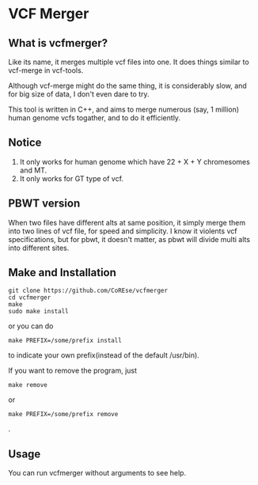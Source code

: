# VCF Merger
## What is vcfmerger?
Like its name, it merges multiple vcf files into one. It does things similar to vcf-merge in vcf-tools.

Although vcf-merge might do the same thing, it is considerably slow, and for big size of data, I don't even dare to try.

This tool is written in C++, and aims to merge numerous (say, 1 million) human genome vcfs togather, and to do it efficiently.

## Notice
1. It only works for human genome which have 22 + X + Y chromesomes and MT.
2. It only works for GT type of vcf.

## PBWT version
When two files have different alts at same position, it simply merge them into two lines of vcf file, for speed and simplicity. I know it violents vcf specifications, but for pbwt, it doesn't matter, as pbwt will divide multi alts into different sites.

## Make and Installation
```
git clone https://github.com/CoREse/vcfmerger
cd vcfmerger
make
sudo make install
```

or you can do

```
make PREFIX=/some/prefix install
```

to indicate your own prefix(instead of the default /usr/bin).

If you want to remove the program, just

```
make remove
```

or

```
make PREFIX=/some/prefix remove
```
.

## Usage
You can run vcfmerger without arguments to see help.
